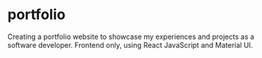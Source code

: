 # portfolio
Creating a portfolio website to showcase my experiences and projects as a software developer. Frontend only, using React JavaScript and Material UI.
